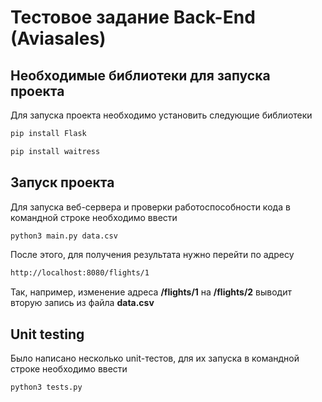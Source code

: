 # Тестовое задание Back-End (Aviasales)

## Необходимые библиотеки для запуска проекта
Для запуска проекта необходимо установить следующие библиотеки
```bash
pip install Flask
```
```bash
pip install waitress
```
## Запуск проекта
Для запуска веб-сервера и проверки работоспособности кода в командной строке необходимо ввести 

```bash
python3 main.py data.csv
```
После этого, для получения результата нужно перейти по адресу 
```bash
http://localhost:8080/flights/1
```
Так, например, изменение адреса **/flights/1** на **/flights/2** выводит вторую запись из файла **data.csv**

## Unit testing
Было написано несколько unit-тестов, для их запуска в командной строке необходимо ввести
```bash
python3 tests.py
```
